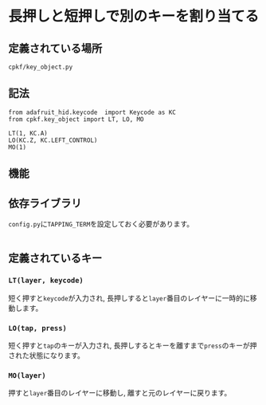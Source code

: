 # 長押しと短押しで別のキーを割り当てる

## 定義されている場所

`cpkf/key_object.py`

## 記法

```
from adafruit_hid.keycode  import Keycode as KC
from cpkf.key_object import LT, LO, MO

LT(1, KC.A)
LO(KC.Z, KC.LEFT_CONTROL)
MO(1)
```

## 機能


## 依存ライブラリ

`config.py`に`TAPPING_TERM`を設定しておく必要があります。

```

```

## 定義されているキー

### `LT(layer, keycode)`
短く押すと`keycode`が入力され, 長押しすると`layer`番目のレイヤーに一時的に移動します。

### `LO(tap, press)`
短く押すと`tap`のキーが入力され, 長押しするとキーを離すまで`press`のキーが押された状態になります。

### `MO(layer)`
押すと`layer`番目のレイヤーに移動し, 離すと元のレイヤーに戻ります。